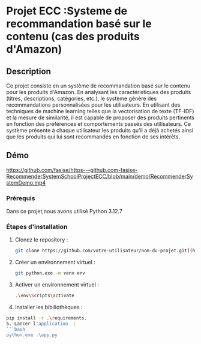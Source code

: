 # Projet ECC :Systeme de recommandation basé sur le contenu (cas des produits d'Amazon)

## Description
Ce projet consiste en un système de recommandation basé sur le contenu pour les produits d'Amazon. En analysant les caractéristiques des produits (titres, descriptions, catégories, etc.), le système génère des recommandations personnalisées pour les utilisateurs. En utilisant des techniques de machine learning telles que la vectorisation de texte (TF-IDF) et la mesure de similarité, il est capable de proposer des produits pertinents en fonction des préférences et comportements passés des utilisateurs. Ce système présente à chaque utilisateur les produits qu'il a déjà achetés ainsi que les produits qui lui sont recommandés en fonction de ses intérêts.

## Démo
https://github.com/fasise/https---github.com-fasise-RecommenderSystemSchoolProjectECC/blob/main/demo/RecommenderSystemDemo.mp4

### Prérequis
Dans ce projet,nous avons utilisé Python 3.12.7 

### Étapes d'installation

1. Clonez le repository :
   ```bash
   git clone https://github.com/votre-utilisateur/nom-du-projet.git](https://github.com/fasise/https---github.com-fasise-RecommenderSystemSchoolProjectECC
2. Créer un environnement virtuel :
   ```bash
   git python.exe -m venv env
3. Activer un environnement virtuel :
   ```bash
   .\env\Scripts\activate
4.  Installer les bibiliothèques  :
   ```bash
   pip install -r .\requirements.
5. Lancer l'application  :
   ```bash
  python.exe .\app.py

  

   
